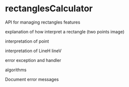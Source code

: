 # rectanglesCalculator
API for managing rectangles features

explanation of how interpret a rectangle (two points image)

interpretation of point

interpretation of LineH lineV

error exception and handler

algorithms

Document error messages

